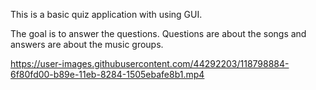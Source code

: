 This is a basic quiz application with using GUI.

The goal is to answer the questions. Questions are about the songs and answers are about the music groups.


https://user-images.githubusercontent.com/44292203/118798884-6f80fd00-b89e-11eb-8284-1505ebafe8b1.mp4

